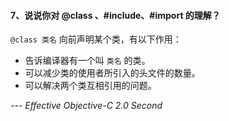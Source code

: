 #### 7、说说你对 @class 、#include、#import 的理解？

`@class 类名` 向前声明某个类，有以下作用：

* 告诉编译器有一个叫 `类名` 的类。
* 可以减少类的使用者所引入的头文件的数量。
* 可以解决两个类互相引用的问题。

*--- Effective Objective-C 2.0 Second*
